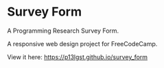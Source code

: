 # Survey Form
A Programming Research Survey Form.

A responsive web design project for FreeCodeCamp.

View it here: https://p13lgst.github.io/survey_form
